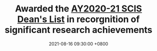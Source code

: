 ---
title: Awarded the <a href="/assets/awards/LE Trung Hoang-Dean's List Certificate_AY2020.pdf">AY2020-21 SCIS Dean's List</a> in recorgnition of significant research achievements
date: 2021-08-16 09:30:00 +0800
highlight: true
---